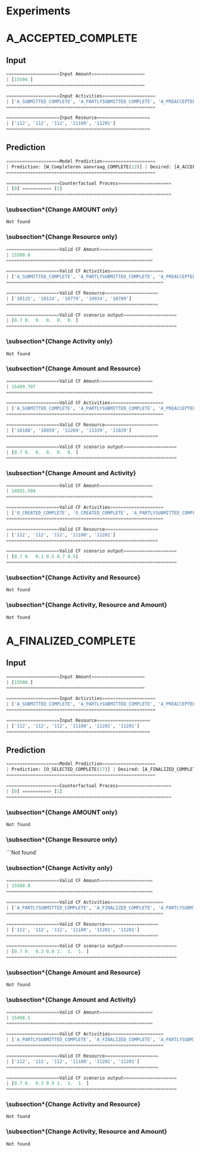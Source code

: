 # Experiments

# A_ACCEPTED_COMPLETE

## Input 

```python
====================Input Amount====================
| [15500.] 
====================================================

====================Input Activities====================
| ['A_SUBMITTED_COMPLETE', 'A_PARTLYSUBMITTED_COMPLETE', 'A_PREACCEPTED_COMPLETE', 'W_Completeren aanvraag_COMPLETE', 'W_Completeren aanvraag_COMPLETE'] 
========================================================

====================Input Resource====================
| ['112', '112', '112', '11180', '11201'] 
======================================================
```

## Prediction

```python
====================Model Prediction====================
| Prediction: [W_Completeren aanvraag_COMPLETE(22)] | Desired: [A_ACCEPTED_COMPLETE(3)] 
========================================================

====================Counterfactual Process====================
| [0] ==========> [1] 
==============================================================
```

### \subsection*{Change AMOUNT only}
```Not found```

### \subsection*{Change Resource only}
```python
====================Valid CF Amount====================
| 15500.0 
=======================================================

====================Valid CF Activities====================
| ['A_SUBMITTED_COMPLETE', 'A_PARTLYSUBMITTED_COMPLETE', 'A_PREACCEPTED_COMPLETE', 'W_Completeren aanvraag_COMPLETE', 'W_Completeren aanvraag_COMPLETE'] 
===========================================================

====================Valid CF Resource====================
| ['10125', '10124', '10779', '10914', '10789'] 
=========================================================

====================Valid CF scenario output====================
| [0.7 0.  0.  0.  0.  0. ] 
================================================================
```

### \subsection*{Change Activity only}
```Not found```

### \subsection*{Change Amount and Resource}
```python
====================Valid CF Amount====================
| 15409.707 
=======================================================

====================Valid CF Activities====================
| ['A_SUBMITTED_COMPLETE', 'A_PARTLYSUBMITTED_COMPLETE', 'A_PREACCEPTED_COMPLETE', 'W_Completeren aanvraag_COMPLETE', 'W_Completeren aanvraag_COMPLETE'] 
===========================================================

====================Valid CF Resource====================
| ['10188', '10859', '11269', '11339', '11029'] 
=========================================================

====================Valid CF scenario output====================
| [0.7 0.  0.  0.  0.  0. ] 
================================================================
```

### \subsection*{Change Amount and Activity}

```python
====================Valid CF Amount====================
| 14931.504 
=======================================================

====================Valid CF Activities====================
| ['O_CREATED_COMPLETE', 'O_CREATED_COMPLETE', 'A_PARTLYSUBMITTED_COMPLETE', 'O_DECLINED_COMPLETE', 'A_ACTIVATED_COMPLETE'] 
===========================================================

====================Valid CF Resource====================
| ['112', '112', '112', '11180', '11201'] 
=========================================================

====================Valid CF scenario output====================
| [0.7 0.  0.1 0.5 0.7 0.5] 
================================================================
```

### \subsection*{Change Activity and Resource}
```Not found```

### \subsection*{Change Activity, Resource and Amount}
```Not found```


# A_FINALIZED_COMPLETE

## Input 
```python
====================Input Amount====================
| [15500.] 
====================================================

====================Input Activities====================
| ['A_SUBMITTED_COMPLETE', 'A_PARTLYSUBMITTED_COMPLETE', 'A_PREACCEPTED_COMPLETE', 'W_Completeren aanvraag_COMPLETE', 'W_Completeren aanvraag_COMPLETE', 'A_ACCEPTED_COMPLETE'] 
========================================================

====================Input Resource====================
| ['112', '112', '112', '11180', '11201', '11201'] 
======================================================
```

## Prediction
```python
====================Model Prediction====================
| Prediction: [O_SELECTED_COMPLETE(17)] | Desired: [A_FINALIZED_COMPLETE(8)] 
========================================================

====================Counterfactual Process====================
| [0] ==========> [1] 
==============================================================
```

### \subsection*{Change AMOUNT only}
```Not found```

### \subsection*{Change Resource only}
```Not found`

### \subsection*{Change Activity only}
```python
====================Valid CF Amount====================
| 15500.0 
=======================================================

====================Valid CF Activities====================
| ['A_PARTLYSUBMITTED_COMPLETE', 'A_FINALIZED_COMPLETE', 'A_PARTLYSUBMITTED_COMPLETE', 'A_PARTLYSUBMITTED_COMPLETE', 'A_PREACCEPTED_COMPLETE', 'A_ACCEPTED_COMPLETE'] 
===========================================================

====================Valid CF Resource====================
| ['112', '112', '112', '11180', '11201', '11201'] 
=========================================================

====================Valid CF scenario output====================
| [0.7 0.  0.3 0.9 1.  1.  1. ] 
================================================================
```

### \subsection*{Change Amount and Resource}
```Not found```

### \subsection*{Change Amount and Activity}
```python
====================Valid CF Amount====================
| 15498.5 
=======================================================

====================Valid CF Activities====================
| ['A_PARTLYSUBMITTED_COMPLETE', 'A_FINALIZED_COMPLETE', 'A_PARTLYSUBMITTED_COMPLETE', 'A_PARTLYSUBMITTED_COMPLETE', 'A_PREACCEPTED_COMPLETE', 'A_ACCEPTED_COMPLETE'] 
===========================================================

====================Valid CF Resource====================
| ['112', '112', '112', '11180', '11201', '11201'] 
=========================================================

====================Valid CF scenario output====================
| [0.7 0.  0.3 0.9 1.  1.  1. ] 
================================================================
```

### \subsection*{Change Activity and Resource}
```Not found```

### \subsection*{Change Activity, Resource and Amount}
```Not found```